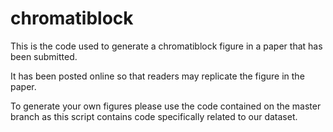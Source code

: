 # chromatiblock

This is the code used to generate a chromatiblock figure in a paper that has been submitted.

It has been posted online so that readers may replicate the figure in the paper.

To generate your own figures please use the code contained on the master branch as this script contains code specifically related to our dataset.
